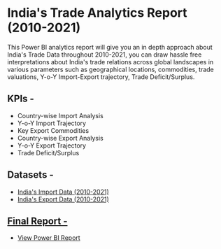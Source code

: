 # India's Trade Analytics Report (2010-2021)
This Power BI analytics report will give you an in depth approach about India's Trade Data throughout 2010-2021, you can draw hassle free interpretations about India's trade relations across global landscapes in various parameters such as geographical locations, commodities, trade valuations, Y-o-Y Import-Export trajectory, Trade Deficit/Surplus.  

## KPIs -
- Country-wise Import Analysis
- Y-o-Y Import Trajectory
- Key Export Commodities
- Country-wise Export Analysis
- Y-o-Y Export Trajectory
- Trade Deficit/Surplus

## Datasets -
- <a href="https://github.com/RiyonDas/India-Trade-Analysis-2010-2021/blob/cd61c50699c53452e8f485d8d1963640a72b69fa/2010%20to%202021%20import%20data.csv">India's Import Data (2010-2021)
- <a href="https://github.com/RiyonDas/India-Trade-Analysis-2010-2021/blob/5206ec80ebe2eab09ce6e83ccc4ced8243d176fb/2010%20to%202021%20export%20data.csv">India's Export Data (2010-2021)

## Final Report -
- <a href="https://github.com/RiyonDas/India-Trade-Analysis-2010-2021/blob/1fdcd3d07f9f4be24a46d624d6ed98aa0b863c6e/India's%20Trade%20Report%20Analysis.pbix">View Power BI Report
